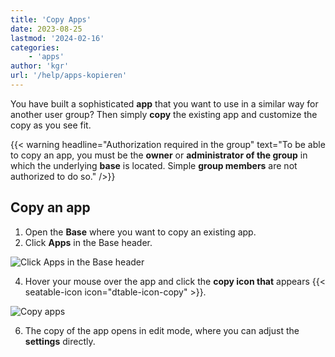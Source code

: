 ```yaml
---
title: 'Copy Apps'
date: 2023-08-25
lastmod: '2024-02-16'
categories:
    - 'apps'
author: 'kgr'
url: '/help/apps-kopieren'
---
```


You have built a sophisticated **app** that you want to use in a similar way for another user group? Then simply **copy** the existing app and customize the copy as you see fit.

{{< warning  headline="Authorization required in the group"  text="To be able to copy an app, you must be the **owner** or **administrator of the group** in which the underlying **base** is located. Simple **group members** are not authorized to do so." />}}

## Copy an app

1. Open the **Base** where you want to copy an existing app.
2. Click **Apps** in the Base header.

![Click Apps in the Base header](https://seatable.io/wp-content/uploads/2023/04/click-apps-in-the-base-header.jpg)

4. Hover your mouse over the app and click the **copy icon that** appears {{< seatable-icon icon="dtable-icon-copy" >}}.

![Copy apps](https://seatable.io/wp-content/uploads/2023/05/Apps-kopieren.png)

6. The copy of the app opens in edit mode, where you can adjust the **settings** directly.
